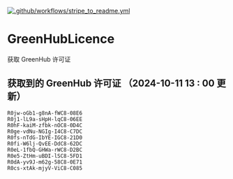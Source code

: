 [![.github/workflows/stripe_to_readme.yml](https://github.com/zjx-kimi/GreenHubLicence/actions/workflows/stripe_to_readme.yml/badge.svg)](https://github.com/zjx-kimi/GreenHubLicence/actions/workflows/stripe_to_readme.yml)
# GreenHubLicence
获取 GreenHub 许可证
## 获取到的 GreenHub 许可证 （2024-10-11 13 : 00 更新）
```
R0jw-oGb1-g8nA-fWC8-08E6
R0j1-lL9a-sHpH-lqC8-06EE
R0hF-kaiM-zfbk-nOC8-0D4C
R0ge-vdNu-NGIg-I4C8-C7DC
R0fs-nTdG-IbYE-IGC8-21D0
R0fi-W6lj-QvEE-DdC8-62DC
R0eL-1fbQ-GHWa-rWC8-D2BC
R0e5-ZtHm-uBDI-lSC8-5FD1
R0dA-yv9J-m62g-58C8-0E71
R0cs-xtAk-mjyV-ViC8-C085
```
